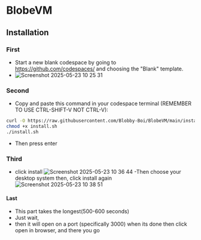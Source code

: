 # BlobeVM
## Installation
### First
- Start a new blank codespace by going to https://github.com/codespaces/ and choosing the "Blank" template.
- ![Screenshot 2025-05-23 10 25 31](https://github.com/user-attachments/assets/1239e324-097c-4073-bd62-c251bef653ba)
### Second
- Copy and paste this command in your codespace terminal (REMEMBER TO USE CTRL-SHIFT-V NOT CTRL-V):
```sh
curl -O https://raw.githubusercontent.com/Blobby-Boi/BlobeVM/main/install.sh
chmod +x install.sh
./install.sh
```
- Then press enter
### Third
- click install
![Screenshot 2025-05-23 10 36 44](https://github.com/user-attachments/assets/7dc4ca08-de30-4988-a536-46b6f6b6fa45)
-Then choose your desktop system then, click install again
![Screenshot 2025-05-23 10 38 51](https://github.com/user-attachments/assets/e61e4d2d-5f95-45d4-aa5f-bd9a948f4d4f)

#### Last
- This part takes the longest(500-600 seconds)
- Just wait,
- then it will open on a port (specifically 3000) when its done then click open in browser, and there you go

